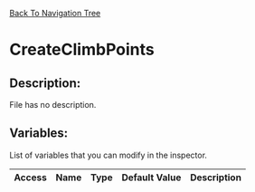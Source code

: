 [Back To Navigation Tree](https://wesleywh.github.io/githubpages/docs/navigation.html)
# CreateClimbPoints

## Description:
File has no description.

## Variables:
List of variables that you can modify in the inspector.

|Access|Name|Type|Default Value|Description|
|---|---|---|---|---|
